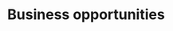 ---
title: Business opportunities
longTitle: 'Business opportunities'
tags:
- gccommon
relatedTerm:
- "[[Business intelligence Businesses]]"
---